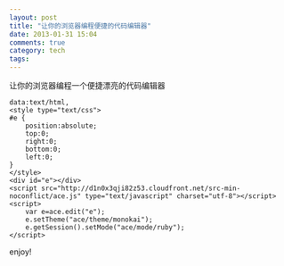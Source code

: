 ```yaml
---
layout: post
title: "让你的浏览器编程便捷的代码编辑器"
date: 2013-01-31 15:04
comments: true
category: tech
tags: 
---
```


让你的浏览器编程一个便捷漂亮的代码编辑器

<!--more-->

    data:text/html,
    <style type="text/css">
    #e {
    	position:absolute;
    	top:0;
    	right:0;
    	bottom:0;
    	left:0;
    }
    </style>
    <div id="e"></div>
    <script src="http://d1n0x3qji82z53.cloudfront.net/src-min-noconflict/ace.js" type="text/javascript" charset="utf-8"></script>
    <script>
    	var e=ace.edit("e");
    	e.setTheme("ace/theme/monokai");
    	e.getSession().setMode("ace/mode/ruby");
    </script>

enjoy!
